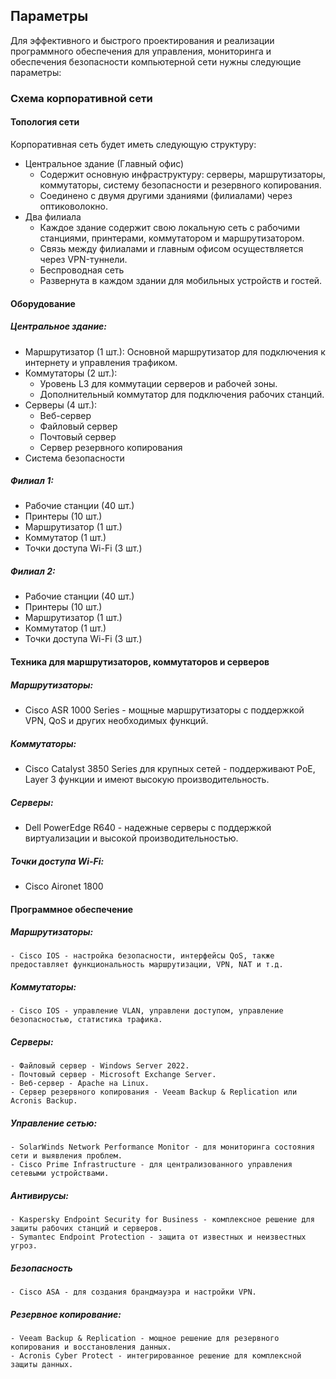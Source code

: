 ## Параметры
Для эффективного и быстрого проектирования и реализации программного обеспечения для управления, мониторинга и обеспечения безопасности компьютерной сети нужны следующие параметры:

### Схема корпоративной сети

#### Топология сети

Корпоративная сеть будет иметь следующую структуру:
- Центральное здание (Главный офис)
    - Содержит основную инфраструктуру: серверы, маршрутизаторы, коммутаторы, систему безопасности и резервного копирования.
    - Соединено с двумя другими зданиями (филиалами) через оптиковолокно.
- Два филиала
    - Каждое здание содержит свою локальную сеть с рабочими станциями, принтерами, коммутатором и маршрутизатором.
    - Связь между филиалами и главным офисом осуществляется через VPN-туннели.
    - Беспроводная сеть
    - Развернута в каждом здании для мобильных устройств и гостей.


#### Оборудование

##### Центральное здание:
- Маршрутизатор (1 шт.): Основной маршрутизатор для подключения к интернету и управления трафиком.
- Коммутаторы (2 шт.):
    - Уровень L3 для коммутации серверов и рабочей зоны.
    - Дополнительный коммутатор для подключения рабочих станций.
- Серверы (4 шт.):
    - Веб-сервер
    - Файловый сервер
    - Почтовый сервер
    - Сервер резервного копирования
- Система безопасности

##### Филиал 1:
- Рабочие станции (40 шт.)
- Принтеры (10 шт.)
- Маршрутизатор (1 шт.)
- Коммутатор (1 шт.)
- Точки доступа Wi-Fi (3 шт.)

##### Филиал 2:
- Рабочие станции (40 шт.)
- Принтеры (10 шт.)
- Маршрутизатор (1 шт.)
- Коммутатор (1 шт.)
- Точки доступа Wi-Fi (3 шт.)


#### Техника для маршрутизаторов, коммутаторов и серверов

##### Маршрутизаторы:
- Cisco ASR 1000 Series - мощные маршрутизаторы с поддержкой VPN, QoS и других необходимых функций.

##### Коммутаторы:
- Cisco Catalyst 3850 Series для крупных сетей - поддерживают PoE, Layer 3 функции и имеют высокую производительность.

##### Серверы:
- Dell PowerEdge R640 - надежные серверы с поддержкой виртуализации и высокой производительностью.

##### Точки доступа Wi-Fi:
- Cisco Aironet 1800


#### Программное обеспечение

##### Маршрутизаторы:
    - Cisco IOS - настройка безопасности, интерфейсы QoS, также предоставляет функциональность маршрутизации, VPN, NAT и т.д.
 
##### Коммутаторы:
    - Cisco IOS - управление VLAN, управлени доступом, управление безопасностью, статистика трафика.

##### Серверы:
    - Файловый сервер - Windows Server 2022.
    - Почтовый сервер - Microsoft Exchange Server.
    - Веб-сервер - Apache на Linux.
    - Сервер резервного копирования - Veeam Backup & Replication или Acronis Backup.

##### Управление сетью:
    - SolarWinds Network Performance Monitor - для мониторинга состояния сети и выявления проблем.
    - Cisco Prime Infrastructure - для централизованного управления сетевыми устройствами.

##### Антивирусы:
    - Kaspersky Endpoint Security for Business - комплексное решение для защиты рабочих станций и серверов.
    - Symantec Endpoint Protection - защита от известных и неизвестных угроз.

##### Безопасность
    - Cisco ASA - для создания брандмауэра и настройки VPN.

##### Резервное копирование:
    - Veeam Backup & Replication - мощное решение для резервного копирования и восстановления данных.
    - Acronis Cyber Protect - интегрированное решение для комплексной защиты данных.



